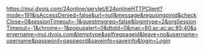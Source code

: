 https://muj.dvois.com/24online/servlet/E24onlineHTTPClient?mode=191&isAccessDenied=false&url=null&message&regusingpinid&checkClose=0&sessionTimeout=-1&guestmsgreq=false&logintype=2&orgSessionTimeout=-1&chrome=-1&popupalert=0&dtold=0&mac=80:ac:ac:ac:85:40&servername=muj.dvois.com&temptype&selfregpageid&leave=no&username=username&password=password&saveinfo=saveinfo&login=Login
